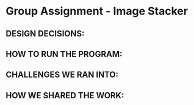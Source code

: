 # Group Assignment - Image Stacker

## DESIGN DECISIONS:


## HOW TO RUN THE PROGRAM:


## CHALLENGES WE RAN INTO: 


## HOW WE SHARED THE WORK:
